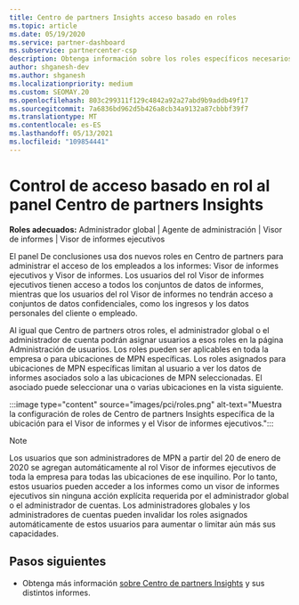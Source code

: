 ```yaml
---
title: Centro de partners Insights acceso basado en roles
ms.topic: article
ms.date: 05/19/2020
ms.service: partner-dashboard
ms.subservice: partnercenter-csp
description: Obtenga información sobre los roles específicos necesarios para ver Centro de partners Insights. Estos incluyen los roles de Visor de informes ejecutivos y Visor de informes.
author: shganesh-dev
ms.author: shganesh
ms.localizationpriority: medium
ms.custom: SEOMAY.20
ms.openlocfilehash: 803c299311f129c4842a92a27abd9b9addb49f17
ms.sourcegitcommit: 7a6836bd962d5b426a8cb34a9132a87cbbbf39f7
ms.translationtype: MT
ms.contentlocale: es-ES
ms.lasthandoff: 05/13/2021
ms.locfileid: "109854441"
---
```

# <a name="role-based-access-control-to-the-partner-center-insights-dashboard"></a>Control de acceso basado en rol al panel Centro de partners Insights

**Roles adecuados:** Administrador global | Agente de administración | Visor de informes | Visor de informes ejecutivos

El panel De conclusiones usa dos nuevos roles en Centro de partners para administrar el acceso de los empleados a los informes: Visor de informes ejecutivos y Visor de informes.  Los usuarios del rol Visor de informes ejecutivos tienen acceso a todos los conjuntos de datos de informes, mientras que los usuarios del rol Visor de informes no tendrán acceso a conjuntos de datos confidenciales, como los ingresos y los datos personales del cliente o empleado.  

Al igual que Centro de partners otros roles, el administrador global o el administrador de cuenta podrán asignar usuarios a esos roles en la página Administración de usuarios. Los roles pueden ser aplicables en toda la empresa o para ubicaciones de MPN específicas. Los roles asignados para ubicaciones de MPN específicas limitan al usuario a ver los datos de informes asociados solo a las ubicaciones de MPN seleccionadas. El asociado puede seleccionar una o varias ubicaciones en la vista siguiente.

:::image type="content" source="images/pci/roles.png" alt-text="Muestra la configuración de roles de Centro de partners Insights específica de la ubicación para el Visor de informes y el Visor de informes ejecutivos.":::

>[!Note]
> Los usuarios que son administradores de MPN a partir del 20 de enero  de 2020 se agregan automáticamente al rol Visor de informes ejecutivos de toda la empresa para todas las ubicaciones de ese inquilino. Por lo tanto, estos usuarios pueden acceder a los informes como un visor de informes ejecutivos sin ninguna acción explícita requerida por el administrador global o el administrador de cuentas. Los administradores globales y los administradores de cuentas pueden invalidar los roles asignados automáticamente de estos usuarios para aumentar o limitar aún más sus capacidades.

## <a name="next-steps"></a>Pasos siguientes

- Obtenga más información [sobre Centro de partners Insights](partner-center-insights.md) y sus distintos informes.
